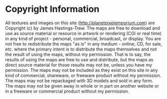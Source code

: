 Copyright Information
=====================
All textures and images on this site (http://planetpixelemporium.com) are Copyright (c) by James Hastings-Trew. The maps are free to download and use as source material or resource in artwork or rendering (CGI or real time) in any kind of project - personal, commercial, broadcast, or display. You are not free to redistribute the maps "as is" in any medium - online, CD, for sale, etc. where the primary intent is to distribute the maps themselves and not the result of using the maps, without my permission. That is to say, the results of using the maps are free to use and distribute, but the maps as direct source material for those results may not be, unless you have my permission. The maps may not be included as they exist on this site in any kind of commercial, shareware, or freeware product without my permission. The maps may not be repackaged with 3D models and sold in any form. The maps may not be given away in whole or in part on another website or in a freeware or commercial product without my permission.

